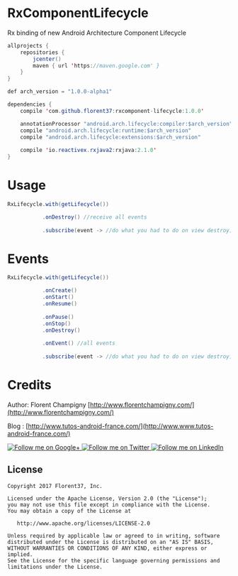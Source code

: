 # RxComponentLifecycle

Rx binding of new Android Architecture Component Lifecycle

```java
allprojects {
    repositories {
        jcenter()
        maven { url 'https://maven.google.com' }
    }
}
```

```java
def arch_version = "1.0.0-alpha1"

dependencies {
    compile 'com.github.florent37:rxcomponent-lifecycle:1.0.0'

    annotationProcessor "android.arch.lifecycle:compiler:$arch_version"
    compile "android.arch.lifecycle:runtime:$arch_version"
    compile "android.arch.lifecycle:extensions:$arch_version"
    
    compile 'io.reactivex.rxjava2:rxjava:2.1.0'
}
```

# Usage

```java
RxLifecycle.with(getLifecycle())

           .onDestroy() //receive all events
           
           .subscribe(event -> //do what you had to do on view destroy);
```

# Events

```java
RxLifecycle.with(getLifecycle())

           .onCreate() 
           .onStart() 
           .onResume() 
           
           .onPause() 
           .onStop() 
           .onDestroy()
            
           .onEvent() //all events
           
           .subscribe(event -> //do what you had to do on view destroy);
````

# Credits

Author: Florent Champigny [http://www.florentchampigny.com/](http://www.florentchampigny.com/)

Blog : [http://www.tutos-android-france.com/](http://www.www.tutos-android-france.com/)

<a href="https://plus.google.com/+florentchampigny">
  <img alt="Follow me on Google+"
       src="https://raw.githubusercontent.com/florent37/DaVinci/master/mobile/src/main/res/drawable-hdpi/gplus.png" />
</a>
<a href="https://twitter.com/florent_champ">
  <img alt="Follow me on Twitter"
       src="https://raw.githubusercontent.com/florent37/DaVinci/master/mobile/src/main/res/drawable-hdpi/twitter.png" />
</a>
<a href="https://www.linkedin.com/in/florentchampigny">
  <img alt="Follow me on LinkedIn"
       src="https://raw.githubusercontent.com/florent37/DaVinci/master/mobile/src/main/res/drawable-hdpi/linkedin.png" />
</a>


License
--------

    Copyright 2017 Florent37, Inc.

    Licensed under the Apache License, Version 2.0 (the "License");
    you may not use this file except in compliance with the License.
    You may obtain a copy of the License at

       http://www.apache.org/licenses/LICENSE-2.0

    Unless required by applicable law or agreed to in writing, software
    distributed under the License is distributed on an "AS IS" BASIS,
    WITHOUT WARRANTIES OR CONDITIONS OF ANY KIND, either express or implied.
    See the License for the specific language governing permissions and
    limitations under the License.
